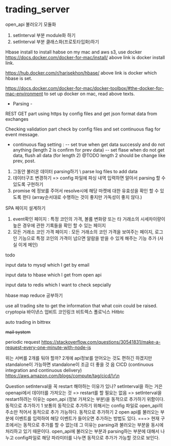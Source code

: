 # trading_server


open_api 불러오기 모듈화
1. setInterval 부분 module화 하기
2. setInterval 부분 클래스화(프로토타입화)하기

Hbase install
to install habse on my mac and aws s3, use docker
https://docs.docker.com/docker-for-mac/install/
above link is docker install link.

https://hub.docker.com/r/harisekhon/hbase/
above link is docker which hbase is set.

https://docs.docker.com/docker-for-mac/docker-toolbox/#the-docker-for-mac-environment
to set up docker on mac, read above texts.

- Parsing -

REST GET part
using https by config files and get json format data from exchanges

Checking validation part
check by config files and set continuous flag for event message.
- continuous flag setting : 
-- set true when get data successly and do not anything (length 2 is confirm for prev data)
-- set flase when do not get data, flush all data (for length 2)
@TODO length 2 should be change like prev, post.

1. 그동안 불러온 데이터 parsing하기 \ parse log files to add data
2. 데이터구조 변경하기
=> config 파일에 파싱 내역 입력하면 알아서 parsing 할 수 있도록 구현하기
3. promise 에 정보를 주어서 resolve시에 해당 마켓에 대한 유효성을 확인 할 수 있도록 한다 (array순서대로 수행하는 것이 좋지만 가독성이 좋지 않다.)



SPA 페이지 설계하기
1. event확인 페이지 : 특정 코인의 가격, 볼륨 변화량 또는 타 거래소의 시세차이량이 높은 경우에 관한 기록들을 확인 할 수 있는 페이지
2. 모든 거래소 코인 가격 페이지 : 모든 거래소의 코인 가격을 보여주는 페이지, 로그인 기능으로 특정 코인의 가격이 넘으면 알람을 받을 수 있게 해주는 기능 추가 (사실 이게 메인)


todo

input data to mysql which I get by email

input data to hbase which I get from open api

input data to redis which I want to check sepcially

hbase map reduce 공부하기



use all trading site to get the information that what coin could be raised.
cryptopia 
바이낸스
업비트
코인링크
비트렉스
폴로닉스 
Hitbtc

auto trading in bittrex

~~mail system~~

periodic request
https://stackoverflow.com/questions/30541831/make-a-request-every-one-minute-with-node-js

위는 서버를 2개를 둬야 할까? 2개에 api정보를 얻어오는 것도 편하긴 하겠지만 standalone이 가능하면 standalone이 조금 더 좋을 것 음
CICD (continuous integration and continuous delivery)
https://aws.amazon.com/blogs/compute/tag/cicd/\r\n


Question
setInterval을 꼭 restart 해야하는 이유가 있나?
setInterval을 하는 거은 openapi에서 데이터를 가져오는 것 => restart를 할 필요는 없음
=> 
setInterval을 restart하려는 이유는 open_api (정보 가져오는 부분)을 동적으로 추가하기 위함이다.
동적으로 추가하기 1
보통의 동적으로 추가하기 위해서는 config 파일로 open_api의 주소만 적어서 동적으로 추가 가능하다.
동적으로 추가하기 2
open api를 불러오는 부분에 이벤트를 입력하여 해당 이벤트가 들어오면 추가하는 방법도 있다.
===>
현재 구조에서는 동적으로 추가를 할 수 없는데 그 이유는 parsing과 불러오는 부분을 동시에 처리하고 있기 때문이다.
open_api에 불러오는 부분과 parsing하는 부분에 대해서 나누고 config파일로 해당 파라미터를 나누면 동적으로 추가가 가능할 것으로 보인다.
